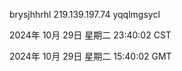 brysjhhrhl 219.139.197.74 yqqlmgsycl

2024年 10月 29日 星期二 23:40:02 CST

2024年 10月 29日 星期二 15:40:02 GMT
